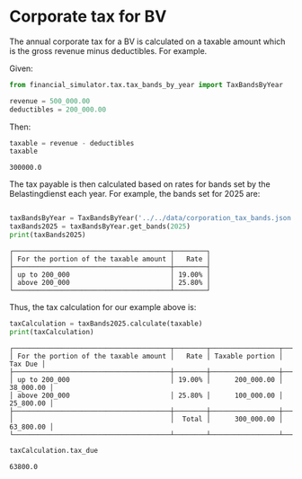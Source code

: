 # Corporate tax for BV

The annual corporate tax for a BV is calculated on a taxable amount which is the gross revenue minus deductibles. For example.

Given:


```python
from financial_simulator.tax.tax_bands_by_year import TaxBandsByYear

revenue = 500_000.00
deductibles = 200_000.00
```

Then:


```python
taxable = revenue - deductibles
taxable
```




    300000.0



The tax payable is then calculated based on rates for bands set by the Belastingdienst each year. For example, the bands set for 2025 are:


```python

taxBandsByYear = TaxBandsByYear('../../data/corporation_tax_bands.json')
taxBands2025 = taxBandsByYear.get_bands(2025)
print(taxBands2025)
```

    ┌───────────────────────────────────────┬────────┐
    │ For the portion of the taxable amount │   Rate │
    ├───────────────────────────────────────┼────────┤
    │ up to 200_000                         │ 19.00% │
    │ above 200_000                         │ 25.80% │
    └───────────────────────────────────────┴────────┘


Thus, the tax calculation for our example above is:


```python
taxCalculation = taxBands2025.calculate(taxable)
print(taxCalculation)
```

    ┌───────────────────────────────────────┬────────┬─────────────────┬───────────┐
    │ For the portion of the taxable amount │   Rate │ Taxable portion │   Tax Due │
    ├───────────────────────────────────────┼────────┼─────────────────┼───────────┤
    │ up to 200_000                         │ 19.00% │      200_000.00 │ 38_000.00 │
    │ above 200_000                         │ 25.80% │      100_000.00 │ 25_800.00 │
    ├───────────────────────────────────────┼────────┼─────────────────┼───────────┤
    │                                       │  Total │      300_000.00 │ 63_800.00 │
    └───────────────────────────────────────┴────────┴─────────────────┴───────────┘



```python
taxCalculation.tax_due
```




    63800.0


